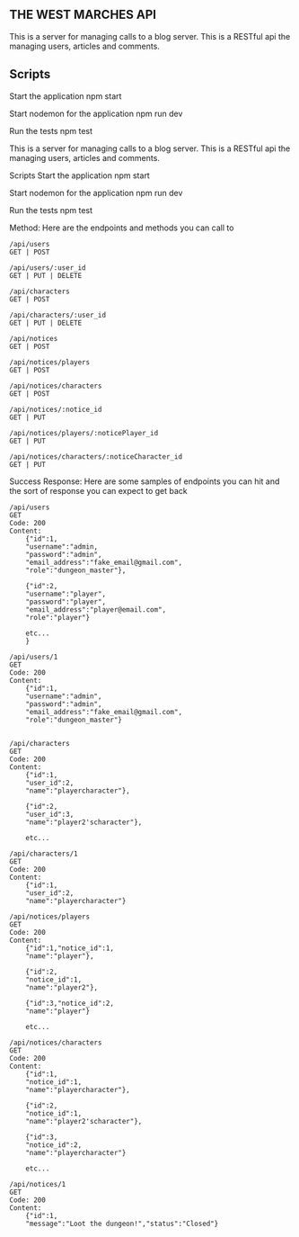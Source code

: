 THE WEST MARCHES API
--------------------

This is a server for managing calls to a blog server. This is a RESTful api the managing users, articles and comments.

Scripts
-------
Start the application npm start

Start nodemon for the application npm run dev

Run the tests npm test

This is a server for managing calls to a blog server. This is a RESTful api the managing users, articles and comments.

Scripts
Start the application npm start

Start nodemon for the application npm run dev

Run the tests npm test

Method:
Here are the endpoints and methods you can call to

    /api/users
    GET | POST

    /api/users/:user_id
    GET | PUT | DELETE
    
    /api/characters
    GET | POST

    /api/characters/:user_id
    GET | PUT | DELETE
    
    /api/notices
    GET | POST

    /api/notices/players
    GET | POST

    /api/notices/characters
    GET | POST

    /api/notices/:notice_id
    GET | PUT

    /api/notices/players/:noticePlayer_id
    GET | PUT

    /api/notices/characters/:noticeCharacter_id
    GET | PUT

Success Response:
Here are some samples of endpoints you can hit and the sort of response you can expect to get back

    /api/users
    GET
    Code: 200
    Content: 
        {"id":1,
        "username":"admin,
        "password":"admin",
        "email_address":"fake_email@gmail.com",
        "role":"dungeon_master"},
        
        {"id":2,
        "username":"player",
        "password":"player",
        "email_address":"player@email.com",
        "role":"player"}

        etc...
        }

    /api/users/1
    GET
    Code: 200
    Content:
        {"id":1,
        "username":"admin",
        "password":"admin",
        "email_address":"fake_email@gmail.com",
        "role":"dungeon_master"}
        

    /api/characters
    GET
    Code: 200
    Content:
        {"id":1,
        "user_id":2,
        "name":"playercharacter"},
        
        {"id":2,
        "user_id":3,
        "name":"player2'scharacter"},
        
        etc...

    /api/characters/1
    GET
    Code: 200
    Content: 
        {"id":1,
        "user_id":2,
        "name":"playercharacter"}

    /api/notices/players
    GET
    Code: 200
    Content: 
        {"id":1,"notice_id":1,
        "name":"player"},

        {"id":2,
        "notice_id":1,
        "name":"player2"},
        
        {"id":3,"notice_id":2,
        "name":"player"}

        etc...

    /api/notices/characters
    GET
    Code: 200
    Content: 
        {"id":1,
        "notice_id":1,
        "name":"playercharacter"},
        
        {"id":2,
        "notice_id":1,
        "name":"player2'scharacter"},
        
        {"id":3,
        "notice_id":2,
        "name":"playercharacter"}

        etc... 

    /api/notices/1
    GET 
    Code: 200
    Content: 
        {"id":1,
        "message":"Loot the dungeon!","status":"Closed"}
